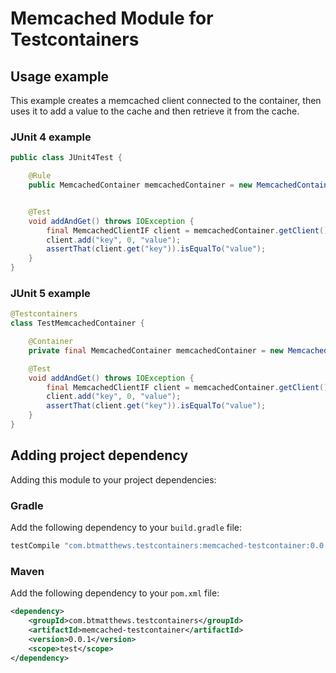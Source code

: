 # Memcached Module for Testcontainers

## Usage example

This example creates a memcached client connected to the container, then uses it to add a value to the cache and then retrieve it from the cache.

### JUnit 4 example

```java
public class JUnit4Test {

    @Rule
    public MemcachedContainer memcachedContainer = new MemcachedContainer(DockerImageName.parse("memcached"));


    @Test
    void addAndGet() throws IOException {
        final MemcachedClientIF client = memcachedContainer.getClient();
        client.add("key", 0, "value");
        assertThat(client.get("key")).isEqualTo("value");
    }
}
```

### JUnit 5 example

```java
@Testcontainers
class TestMemcachedContainer {

    @Container
    private final MemcachedContainer memcachedContainer = new MemcachedContainer(DockerImageName.parse("memcached"));

    @Test
    void addAndGet() throws IOException {
        final MemcachedClientIF client = memcachedContainer.getClient();
        client.add("key", 0, "value");
        assertThat(client.get("key")).isEqualTo("value");
    }
}
```

## Adding project dependency

Adding this module to your project dependencies:

### Gradle

Add the following dependency to your `build.gradle` file:

```groovy
testCompile "com.btmatthews.testcontainers:memcached-testcontainer:0.0.1"
```

### Maven

Add the following dependency to your `pom.xml` file:

```xml
<dependency>
    <groupId>com.btmatthews.testcontainers</groupId>
    <artifactId>memcached-testcontainer</artifactId>
    <version>0.0.1</version>
    <scope>test</scope>
</dependency>
```
